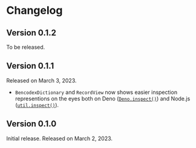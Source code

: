 <!-- deno-fmt-ignore-file -->

Changelog
=========

Version 0.1.2
-------------

To be released.


Version 0.1.1
-------------

Released on March 3, 2023.

 -  `BencodexDictionary` and `RecordView` now shows easier inspection
     representions on the eyes both on Deno ([`Deno.inspect()`]) and
     Node.js ([`util.inspect()`]).

[`Deno.inspect()`]: https://deno.land/api?s=Deno.inspect
[`util.inspect()`]: https://nodejs.org/api/util.html#utilinspectobject-options


Version 0.1.0
-------------

Initial release. Released on March 2, 2023.
